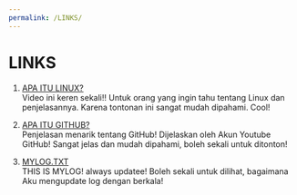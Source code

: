 ```yaml
---
permalink: /LINKS/
---
```


# LINKS

1. [APA ITU LINUX?](https://www.youtube.com/watch?v=zA3vmx0GaO8)<br>
Video ini keren sekali!!
Untuk orang yang ingin tahu tentang Linux dan penjelasannya. Karena tontonan ini sangat mudah dipahami.
Cool!

2. [APA ITU GITHUB?](https://www.youtube.com/watch?v=w3jLJU7DT5E)<br>
Penjelasan menarik tentang GitHub!
Dijelaskan oleh Akun Youtube GitHub!
Sangat jelas dan mudah dipahami, boleh sekali untuk ditonton!

3. [MYLOG.TXT](https://anantaristik.github.io/os212/TXT/mylog.txt)<br>
THIS IS MYLOG!
always updatee!
Boleh sekali untuk dilihat, bagaimana Aku mengupdate log dengan berkala!

